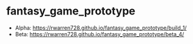 # fantasy_game_prototype

* Alpha: https://rwarren728.github.io/fantasy_game_prototype/build_1/
* Beta: https://rwarren728.github.io/fantasy_game_prototype/beta_4/
